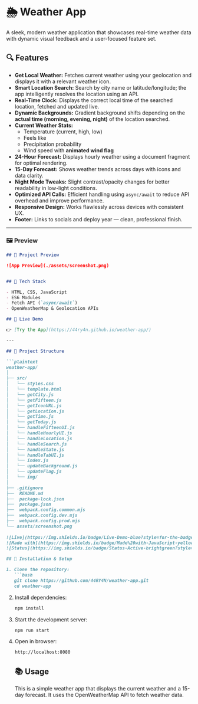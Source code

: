 # 🌦️ Weather App

A sleek, modern weather application that showcases real-time weather data with dynamic visual feedback and a user-focused feature set.

## 🔍 Features

- **Get Local Weather:** Fetches current weather using your geolocation and displays it with a relevant weather icon.
- **Smart Location Search:** Search by city name or latitude/longitude; the app intelligently resolves the location using an API.
- **Real-Time Clock:** Displays the correct local time of the searched location, fetched and updated live.
- **Dynamic Backgrounds:** Gradient background shifts depending on the **actual time (morning, evening, night)** of the location searched.
- **Current Weather Stats:**
  - Temperature (current, high, low)
  - Feels like
  - Precipitation probability
  - Wind speed with **animated wind flag**
- **24-Hour Forecast:** Displays hourly weather using a document fragment for optimal rendering.
- **15-Day Forecast:** Shows weather trends across days with icons and data clarity.
- **Night Mode Tweaks:** Slight contrast/opacity changes for better readability in low-light conditions.
- **Optimized API Calls:** Efficient handling using `async/await` to reduce API overhead and improve performance.
- **Responsive Design:** Works flawlessly across devices with consistent UX.
- **Footer:** Links to socials and deploy year — clean, professional finish.


---

### 🖼️ Preview

```md
## 📸 Project Preview

![App Preview](./assets/screenshot.png)


## 🚀 Tech Stack

- HTML, CSS, JavaScript
- ES6 Modules
- Fetch API (`async/await`)
- OpenWeatherMap & Geolocation APIs

## 📍 Live Demo

👉 [Try the App](https://44ry4n.github.io/weather-app/)

---

## 📁 Project Structure

```plaintext
weather-app/                                                                                    
│                                   
├── src/
│   └── styles.css                                      
│   └── template.html                               
│   └── getCity.js                      
│   └── getFifteen.js                               
│   └── getIconURL.js                               
│   └── getLocation.js                          
│   └── getTime.js                                  
│   └── getToday.js                             
│   └── handleFifteenUI.js                          
│   └── handleHourlyUI.js                               
│   └── handleLocation.js                                   
│   └── handleSearch.js                             
│   └── handleState.js                              
│   └── handleTabUI.js                                  
│   └── index.js                                            
│   └── updateBackground.js                             
│   └── updateFlag.js                           
│   └── img/                                
│                                   
├── .gitignore                                  
├──  README.md                              
├──  package-lock.json                                       
├──  package.json                               
├──  webpack.config.common.mjs                               
├──  webpack.config.dev.mjs                                             
├──  webpack.config.prod.mjs                                    
└── assets/screenshot.png                                   
    
![Live](https://img.shields.io/badge/Live-Demo-blue?style=for-the-badge)
![Made with](https://img.shields.io/badge/Made%20with-JavaScript-yellow?style=for-the-badge)
![Status](https://img.shields.io/badge/Status-Active-brightgreen?style=for-the-badge)

## 🚀 Installation & Setup

1. Clone the repository:
   ```bash
   git clone https://github.com/44RY4N/weather-app.git
   cd weather-app
   ```
2. Install dependencies:
    ```bash
    npm install
    ```
3. Start the development server:
    ```bash
    npm run start
    ```
4. Open in browser:
    ```bash
    http://localhost:8080
    ```
    ## 📚 Usage
    This is a simple weather app that displays the current weather and a 15-day forecast. It
    uses the OpenWeatherMap API to fetch weather data.
 

